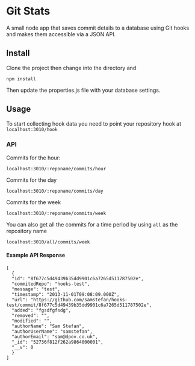 Git Stats
==========

A small node app that saves commit details to a database using Git hooks and makes them accessible via a JSON API.

## Install

Clone the project then change into the directory and

`npm install`

Then update the properties.js file with your database settings.

## Usage

To start collecting hook data you need to point your repository hook at `localhost:3010/hook`

### API

Commits for the hour:

`localhost:3010/:reponame/commits/hour`

Commits for the day

`localhost:3010/:reponame/commits/day`

Commits for the week

`localhost:3010/:reponame/commits/week`

You can also get all the commits for a time period by using `all` as the repository name

`localhost:3010/all/commits/week`

#### Example API Response

```
[
  {
  "id": "8f677c5d49439b35dd9901c6a7265d511787502e",
  "commitedRepo": "hooks-test",
  "message": "test",
  "timestamp": "2013-11-01T09:08:09.000Z",
  "url": "https://github.com/samstefan/hooks-test/commit/8f677c5d49439b35dd9901c6a7265d511787502e",
  "added": "fgsdfgfsdg",
  "removed": "",
  "modified": "",
  "authorName": "Sam Stefan",
  "authorUserName": "samstefan",
  "authorEmail": "sam@dpov.co.uk",
  "_id": "52736f812f262a9864000001",
  "__v": 0
  }
]

```
